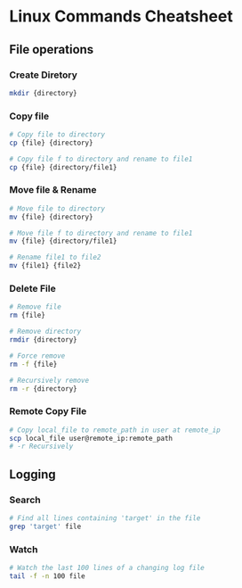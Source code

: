 # Linux Commands Cheatsheet
## File operations
### Create Diretory
```zsh
mkdir {directory}
```
### Copy file
```zsh
# Copy file to directory 
cp {file} {directory} 

# Copy file f to directory and rename to file1
cp {file} {directory/file1}
```
### Move file & Rename
```zsh
# Move file to directory 
mv {file} {directory} 

# Move file f to directory and rename to file1
mv {file} {directory/file1}

# Rename file1 to file2
mv {file1} {file2}
```
### Delete File
```zsh
# Remove file
rm {file}

# Remove directory
rmdir {directory}

# Force remove
rm -f {file}

# Recursively remove
rm -r {directory}
```
### Remote Copy File
```zsh
# Copy local_file to remote_path in user at remote_ip 
scp local_file user@remote_ip:remote_path
# -r Recursively
```

## Logging
### Search
```zsh
# Find all lines containing 'target' in the file
grep 'target' file
```
### Watch
```zsh
# Watch the last 100 lines of a changing log file
tail -f -n 100 file
```
